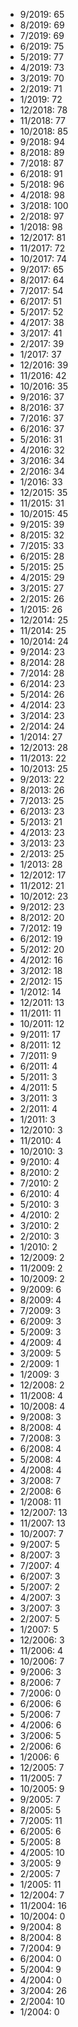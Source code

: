 *  9/2019: 65
*  8/2019: 69
*  7/2019: 69
*  6/2019: 75
*  5/2019: 77
*  4/2019: 73
*  3/2019: 70
*  2/2019: 71
*  1/2019: 72
*  12/2018: 78
*  11/2018: 77
*  10/2018: 85
*  9/2018: 94
*  8/2018: 89
*  7/2018: 87
*  6/2018: 91
*  5/2018: 96
*  4/2018: 98
*  3/2018: 100
*  2/2018: 97
*  1/2018: 98
*  12/2017: 81
*  11/2017: 72
*  10/2017: 74
*  9/2017: 65
*  8/2017: 64
*  7/2017: 54
*  6/2017: 51
*  5/2017: 52
*  4/2017: 38
*  3/2017: 41
*  2/2017: 39
*  1/2017: 37
*  12/2016: 39
*  11/2016: 42
*  10/2016: 35
*  9/2016: 37
*  8/2016: 37
*  7/2016: 37
*  6/2016: 37
*  5/2016: 31
*  4/2016: 32
*  3/2016: 34
*  2/2016: 34
*  1/2016: 33
*  12/2015: 35
*  11/2015: 31
*  10/2015: 45
*  9/2015: 39
*  8/2015: 32
*  7/2015: 33
*  6/2015: 28
*  5/2015: 25
*  4/2015: 29
*  3/2015: 27
*  2/2015: 26
*  1/2015: 26
*  12/2014: 25
*  11/2014: 25
*  10/2014: 24
*  9/2014: 23
*  8/2014: 28
*  7/2014: 28
*  6/2014: 23
*  5/2014: 26
*  4/2014: 23
*  3/2014: 23
*  2/2014: 24
*  1/2014: 27
*  12/2013: 28
*  11/2013: 22
*  10/2013: 25
*  9/2013: 22
*  8/2013: 26
*  7/2013: 25
*  6/2013: 23
*  5/2013: 21
*  4/2013: 23
*  3/2013: 23
*  2/2013: 25
*  1/2013: 28
*  12/2012: 17
*  11/2012: 21
*  10/2012: 23
*  9/2012: 23
*  8/2012: 20
*  7/2012: 19
*  6/2012: 19
*  5/2012: 20
*  4/2012: 16
*  3/2012: 18
*  2/2012: 15
*  1/2012: 14
*  12/2011: 13
*  11/2011: 11
*  10/2011: 12
*  9/2011: 17
*  8/2011: 12
*  7/2011: 9
*  6/2011: 4
*  5/2011: 3
*  4/2011: 5
*  3/2011: 3
*  2/2011: 4
*  1/2011: 3
*  12/2010: 3
*  11/2010: 4
*  10/2010: 3
*  9/2010: 4
*  8/2010: 2
*  7/2010: 2
*  6/2010: 4
*  5/2010: 3
*  4/2010: 2
*  3/2010: 2
*  2/2010: 3
*  1/2010: 2
*  12/2009: 2
*  11/2009: 2
*  10/2009: 2
*  9/2009: 6
*  8/2009: 4
*  7/2009: 3
*  6/2009: 3
*  5/2009: 3
*  4/2009: 4
*  3/2009: 5
*  2/2009: 1
*  1/2009: 3
*  12/2008: 2
*  11/2008: 4
*  10/2008: 4
*  9/2008: 3
*  8/2008: 4
*  7/2008: 3
*  6/2008: 4
*  5/2008: 4
*  4/2008: 4
*  3/2008: 7
*  2/2008: 6
*  1/2008: 11
*  12/2007: 13
*  11/2007: 13
*  10/2007: 7
*  9/2007: 5
*  8/2007: 3
*  7/2007: 4
*  6/2007: 3
*  5/2007: 2
*  4/2007: 3
*  3/2007: 3
*  2/2007: 5
*  1/2007: 5
*  12/2006: 3
*  11/2006: 4
*  10/2006: 7
*  9/2006: 3
*  8/2006: 7
*  7/2006: 0
*  6/2006: 6
*  5/2006: 7
*  4/2006: 6
*  3/2006: 5
*  2/2006: 6
*  1/2006: 6
*  12/2005: 7
*  11/2005: 7
*  10/2005: 9
*  9/2005: 7
*  8/2005: 5
*  7/2005: 11
*  6/2005: 6
*  5/2005: 8
*  4/2005: 10
*  3/2005: 9
*  2/2005: 7
*  1/2005: 11
*  12/2004: 7
*  11/2004: 16
*  10/2004: 0
*  9/2004: 8
*  8/2004: 8
*  7/2004: 9
*  6/2004: 0
*  5/2004: 9
*  4/2004: 0
*  3/2004: 26
*  2/2004: 10
*  1/2004: 0